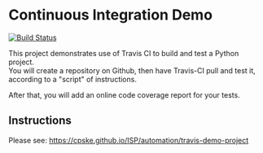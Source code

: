 # Continuous Integration Demo

[![Build Status](https://travis-ci.com/metaras/demo-pyci.svg?branch=master)](https://travis-ci.com/metaras/demo-pyci)


This project demonstrates use of Travis CI to build and test a Python project.  
You will create a repository on Github, then have Travis-CI pull and test it,
according to a "script" of instructions.

After that, you will add an online code coverage report for your tests.

## Instructions

Please see: https://cpske.github.io/ISP/automation/travis-demo-project
